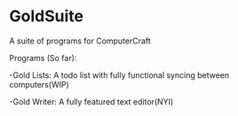 GoldSuite
===========

A suite of programs for ComputerCraft

Programs (So far):

-Gold Lists: A todo list with fully functional syncing between computers(WIP)

-Gold Writer: A fully featured text editor(NYI)
